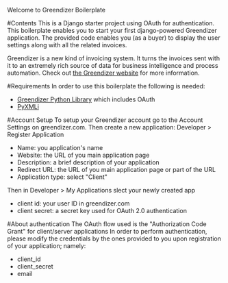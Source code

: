 Welcome to Greendizer Boilerplate

#Contents
This is a Django starter project using OAuth for authentication.
This boilerplate enables you to start your first django-powered Greendizer application.
The provided code enables you (as a buyer) to display the user settings along with all the related invoices.

Greendizer is a new kind of invoicing system.
It turns the invoices sent with it to an extremely rich source of data for business intelligence and process automation.
Check out [the Greendizer website](https://www.greendizer.com/) for more information.

#Requirements
In order to use this boilerplate the following is needed:
* [Greendizer Python Library](https://github.com/Greendizer/Greendizer-Python-Library) which includes OAuth
* [PyXMLi](https://github.com/Greendizer/PyXMLi)

#Account Setup
To setup your Greendizer account go to the Account Settings on greendizer.com.
Then create a new application: Developer > Register Application
* Name: you application's name
* Website: the URL of you main application page
* Description: a brief description of your application
* Redirect URL: the URL of you main application page or part of the URL
* Application type: select "Client"

Then in Developer > My Applications slect your newly created app
* client id: your user ID in greendizer.com
* client secret: a secret key used for OAuth 2.0 authentication


#About authentication
The OAuth flow used is the "Authorization Code Grant" for client/server applications
In order to perform authentication, please modify the credentials by the ones provided to you upon registration of your application; namely:
* client_id
* client_secret
* email
